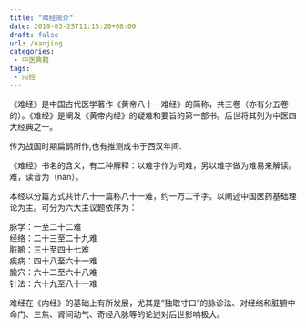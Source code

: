 ```yaml
---
title: "难经简介"
date: 2019-03-25T11:15:20+08:00
draft: false
url: /nanjing
categories:
 - 中医典籍
tags:
 - 内经
---
```


《难经》是中国古代医学著作《黄帝八十一难经》的简称，共三卷（亦有分五卷的）。《难经》是阐发《黄帝内经》的疑难和要旨的第一部书。后世将其列为中医四大经典之一。

<!--more-->

传为战国时期扁鹊所作,也有推测成书于西汉年间.

《难经》书名的含义，有二种解释：以难字作为问难，另以难字做为难易来解读。难，读音为（nàn）。

本经以分篇方式共计八十一篇称八十一难，约一万二千字。以阐述中国医药基础理论为主。可分为六大主议题依序为：

脉学：一至二十二难  
经络：二十三至二十九难  
脏腑：三十至四十七难  
疾病：四十八至六十一难  
腧穴：六十二至六十八难  
针法：六十九至八十一难  

难经在《内经》的基础上有所发展，尤其是“独取寸口”的脉诊法、对经络和脏腑中命门、三焦、肾间动气、奇经八脉等的论述对后世影响极大。





